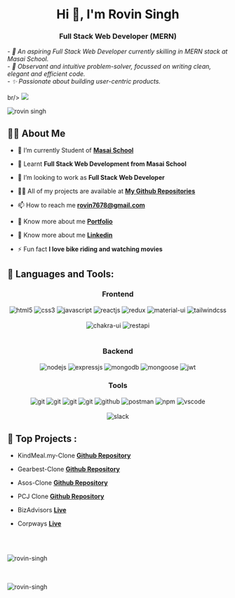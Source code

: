 <h1 align="center">Hi 👋, I'm Rovin Singh</h1>
<h3 align="center">Full Stack Web Developer (MERN)</h3>
<div>
- <em>🔭 An aspiring Full Stack Web Developer currently skilling in MERN stack at Masai School.</em> <br/>
- <em>🧐 Observant and intuitive problem-solver, focussed on writing clean, elegant and efficient code.</em> <br/>
- <em>✨ Passionate about building user-centric products.</em> <br/>
</div>
<br/>br/>
<img src="https://imgs.search.brave.com/fc83ez-H7N_n6DLVoaJPQw7lUpQzXFLkm4UI2oKpJdQ/rs:fit:1050:467:1/g:ce/aHR0cHM6Ly9zY290/Y2gtcmVzLmNsb3Vk/aW5hcnkuY29tL2lt/YWdlL3VwbG9hZC93/XzEwNTAscV9hdXRv/Omdvb2QsZl9hdXRv/L3YxNTQwNTQ1NDI2/L3R6czUwbWpybG9w/djg1cjNxanBxLmpw/Zw"/>

<p align="left"> <img src="https://komarev.com/ghpvc/?username=rovin-singh&label=Profile%20views&color=0e75b6&style=flat" alt="rovin singh" /> </p>


## 🙋‍♂️ About Me

- 🔭 I’m currently Student of **[Masai School](https://www.masaischool.com/)**

- 🌱 Learnt **Full Stack Web Development from Masai School**

- 👯 I’m looking to work as **Full Stack Web Developer**

- 👨‍💻 All of my projects are available at **[My Github Repositories](https://github.com/rovin-singh?tab=repositories)**

- 📫 How to reach me **rovin7678@gmail.com**

- 🔭 Know more about me **[Portfolio](https://rovin-singh.netlify.app/)**

- 🔭 Know more about me **[Linkedin](https://www.linkedin.com/in/rovin-singh-0a6a48206/)**

- ⚡ Fun fact **I love bike riding and watching movies**




## 🚀 Languages and Tools:
<div align="center">
 
 <div align="center"><h3 align="center">Frontend</h3>
<img src="https://img.shields.io/badge/html5-%23E34F26.svg?style=for-the-badge&logo=html5&logoColor=white" align="center" alt="html5">
<img src = "https://img.shields.io/badge/css3-%231572B6.svg?style=for-the-badge&logo=css3&logoColor=white" align="center" alt="css3">
<img src ="https://img.shields.io/badge/javascript-%23323330.svg?style=for-the-badge&logo=javascript&logoColor=%23F7DF1E" align="center" alt="javascript">
<img src="https://img.shields.io/badge/React-20232A?style=for-the-badge&logo=react&logoColor=61DAFB"  align="center" alt="reactjs" />
<img src="https://img.shields.io/badge/Redux-593D88?style=for-the-badge&logo=redux&logoColor=white"  align="center" alt="redux" />
<img src="https://img.shields.io/badge/Material%20UI-007FFF?style=for-the-badge&logo=mui&logoColor=white"  align="center" alt="material-ui"/>
<img src = "https://img.shields.io/badge/tailwind css-%2338B2AC.svg?style=for-the-badge&logo=tailwind-css&logoColor=white" align="center" alt="tailwindcss"/>
<br/>
<br/>
  <img src = "https://img.shields.io/badge/chakra ui-%234ED1C5.svg?style=for-the-badge&logo=chakraui&logoColor=white" align="center" alt="chakra-ui"/>
  <img src="https://img.shields.io/badge/rest api-%23000000.svg?style=for-the-badge&logo=flask&logoColor=white" align="center" alt="restapi"/>
  
</div>
 <br/>
  <div align="center"><h3 align="center">Backend</h3> 
<img src="https://img.shields.io/badge/Node.js-339933?style=for-the-badge&logo=nodedotjs&logoColor=white" align="center" alt="nodejs" />
<img src="https://img.shields.io/badge/Express.js-000000?style=for-the-badge&logo=express&logoColor=white" align="center" alt="expressjs"/>
<img src="https://img.shields.io/badge/MongoDB-4EA94B?style=for-the-badge&logo=mongodb&logoColor=white" align="center" alt="mongodb"/>
<img src="https://img.shields.io/badge/mongoose-%2300f.svg?style=for-the-badge&logo=fastify&logoColor=white" align="center" alt="mongoose"/>
   <img src="https://img.shields.io/badge/JWT-black?style=for-the-badge&logo=JSON%20web%20tokens" align="center" alt="jwt"/>
 </div>
  <div align="center"><h3 align="center">Tools</h3> 
   <img src="https://img.shields.io/badge/heroku-%23430098.svg?style=for-the-badge&logo=heroku&logoColor=white" align="center" alt="git"/>
   <img src="https://img.shields.io/badge/netlify-%23000000.svg?style=for-the-badge&logo=netlify&logoColor=#00C7B7" align="center" alt="git"/>
   <img src="https://img.shields.io/badge/vercel-%23000000.svg?style=for-the-badge&logo=vercel&logoColor=whit" align="center" alt="git"/>
   <img src="https://img.shields.io/badge/Git-f44d27?style=for-the-badge&logo=git&logoColor=white"  align="center" alt="git"/>
<img src="https://img.shields.io/badge/GitHub-100000?style=for-the-badge&logo=github&logoColor=white"  align="center" alt="github"/>
<img src ="https://img.shields.io/badge/Postman-FF6C37?style=for-the-badge&logo=postman&logoColor=white" align="center" alt="postman">
<img src = "https://img.shields.io/badge/NPM-%23000000.svg?style=for-the-badge&logo=npm&logoColor=white" align="center" alt="npm">
   <img src="https://img.shields.io/badge/Visual%20Studio-5C2D91.svg?style=for-the-badge&logo=visual-studio&logoColor=white"  align="center" alt="vscode"/>
   <br/>
<br/>
   <img src="https://img.shields.io/badge/Slack-4A154B?style=for-the-badge&logo=slack&logoColor=white" align="center" alt="slack"/>
 </div>
</div>


## 🚀 Top Projects :
 - KindMeal.my-Clone   **[Github Repository](https://github.com/Devashishsaurabh/meaty-hands-288)**
 
 - Gearbest-Clone  **[Github Repository](https://github.com/rovin-singh/courageous-lake-6163.git)**

 -  Asos-Clone  **[Github Repository](https://github.com/aakarsh604/Asos-Clone.git)**

 - PCJ Clone **[Github Repository](https://github.com/rovin-singh/pcjewellers.git)**

 - BizAdvisors **[Live](https://www.bizadvisors.io/)**

 - Corpways  **[Live](https://www.corpways.com/)**

<br/>
<br/>
<p><img align="left" src="https://github-readme-stats.vercel.app/api/top-langs?username=rovin-singh&show_icons=true&locale=en&layout=compact" alt="rovin-singh" /></p>
<br/>
<br/>

<br/>
<p><img align="center" src="https://github-readme-streak-stats.herokuapp.com/?user=rovin-singh&" alt="rovin-singh" /></p>
